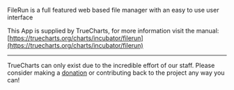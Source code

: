 FileRun is a full featured web based file manager with an easy to use user interface

This App is supplied by TrueCharts, for more information visit the manual: [https://truecharts.org/charts/incubator/filerun](https://truecharts.org/charts/incubator/filerun)

---

TrueCharts can only exist due to the incredible effort of our staff.
Please consider making a [donation](https://truecharts.org/sponsor) or contributing back to the project any way you can!

